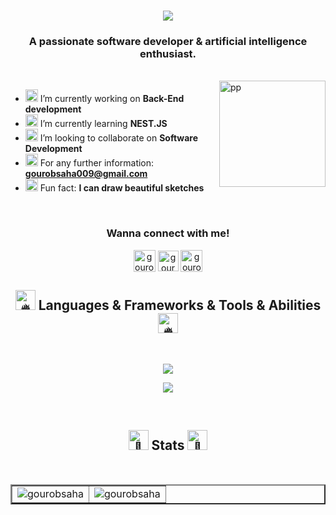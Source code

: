<h1 align="center">
  <a href="https://git.io/typing-svg">
    <img src="https://readme-typing-svg.herokuapp.com/?font=Rubik+Doodle+Shadow&size=25&pause=1000&color=F78518&center=true&vCenter=true&random=false&width=450&lines=Hello,+There!+👋;+May+the+force+be+wtih+you!;&center=true&size=25">
  </a>
</h1>
<div align="center">
  
</div>

<h3 align="center">A passionate software developer & artificial intelligence enthusiast.</h3>
<br/>
<img align="right" width="170" src="https://i.ibb.co/16Yt9HN/Gourob-2.png" alt="pp" />

- <img src="https://fonts.gstatic.com/s/e/notoemoji/latest/1f680/512.gif" alt="🚀" height="20"> I’m currently working on **Back-End development**
- <img src="https://fonts.gstatic.com/s/e/notoemoji/latest/1f331/512.gif" alt="🌱" height="20"> I’m currently learning **NEST.JS**
- <img src="https://fonts.gstatic.com/s/e/notoemoji/latest/270c_1f3fc/512.gif" alt="✌" height="20"> I’m looking to collaborate on **Software Development**
- <img src="https://fonts.gstatic.com/s/e/notoemoji/latest/1f6ce_fe0f/512.gif" alt="🛎" height="20"> For any further information: **gourobsaha009@gmail.com**
- <img src="https://fonts.gstatic.com/s/e/notoemoji/latest/1f48e/512.gif" alt="💎" height="20"> Fun fact: **I can draw beautiful sketches**

<br/>
<h3 align="center">Wanna connect with me!</h3>
<p align="center">
<a href="https://www.linkedin.com/in/gourob-saha-surjo-632751200/" target="_blank"><img align="center" src="https://img.icons8.com/color/48/000000/linkedin.png" alt="gourob-saha-632751200" width="35" /></a>
<a href="https://fb.com/surjo.saha.547" target="_blank"><img align="center" src="https://img.icons8.com/fluency/48/000000/facebook-new.png" alt="gourob-saha-632751200" width="33" /></a>
<a href="https://instagram.com/gourob_saha" target="_blank"><img align="center" src="https://img.icons8.com/fluency/48/000000/instagram-new.png" alt="gourob_saha" width="35" /></a>
</p>
<h2 align="center"><img src="https://fonts.gstatic.com/s/e/notoemoji/latest/1f525/512.gif" alt="🔥" width="32" height="32"> Languages & Frameworks & Tools & Abilities <img src="https://fonts.gstatic.com/s/e/notoemoji/latest/1f525/512.gif" alt="🔥" width="32" height="32"></h2>
<br>
<p align="center">
  <a href="https://skillicons.dev">
    <img src="https://skillicons.dev/icons?i=js,ts,react,nestjs,styledcomponents,tailwind,nodejs,express,nestjs,mongodb,firebase,vercel" />
  </a>
</p>
<p align="center">
  <a href="https://skillicons.dev">
    <img src="https://skillicons.dev/icons?i=java,python,c,cs,mysql,vscode,postman,androidstudio,eclipse,github,ai,ps" />
  </a>
</p>
<br>
<h2 align="center"><img src="https://fonts.gstatic.com/s/e/notoemoji/latest/1f31f/512.gif" alt="🌟" width="32" height="32"> Stats <img src="https://fonts.gstatic.com/s/e/notoemoji/latest/1f31f/512.gif" alt="🌟" width="32" height="32"></h2>
<br>

<table align="center" border="2">
    <td><img align="center" src="https://denvercoder1-github-readme-stats.vercel.app/api?username=GourobSaha&show_icons=true&count_private=true&locale=en&theme=codeSTACKr&hide_border=true" alt="gourobsaha" /></td>
    <td><img align="center" src="https://github-readme-streak-stats.herokuapp.com/?user=gourobsaha&count_private=true&theme=codeSTACKr&hide_border=true" alt="gourobsaha"/></td>
</table> 

